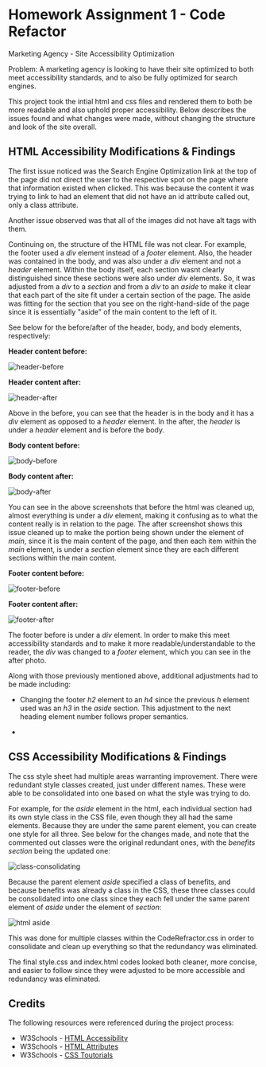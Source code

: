 # Homework Assignment 1 - Code Refactor

Marketing Agency - Site Accessibility Optimization

Problem: A marketing agency is looking to have their site optimized to both meet accessibility standards, and to also be fully optimized for search engines.

This project took the intial html and css files and rendered them to both be more readable and also uphold proper accessibility. Below describes the issues found and what changes were made, without changing the structure and look of the site overall.

## HTML Accessibility Modifications & Findings

The first issue noticed was the Search Engine Optimization link at the top of the page did not direct the user to the respective spot on the page where that information existed when clicked. This was because the content it was trying to link to had an element that did not have an id attribute called out, only a class attribute. 

Another issue observed was that all of the images did not have alt tags with them.

Continuing on, the structure of the HTML file was not clear. For example, the footer used a *div* element instead of a *footer* element. Also, the header was contained in the body, and was also under a *div* element and not a *header* element. Within the body itself, each section wasnt clearly distinguished since these sections were also under *div* elements. So, it was adjusted from a *div* to a *section* and from a *div* to an *aside* to make it clear that each part of the site fit under a certain section of the page. The aside was fitting for the section that you see on the right-hand-side of the page since it is essentially "aside" of the main content to the left of it.

See below for the before/after of the header, body, and body elements, respectively:

**Header content before:**

![header-before](./Assets/images/headerbefore.png)

**Header content after:**

![header-after](./Assets/images/headerafter.png)

Above in the before, you can see that the header is in the body and it has a *div* element as opposed to a *header* element. In the after, the *header* is under a *header* element and is before the body.

**Body content before:**

![body-before](./Assets/images/bodyafter.png)

**Body content after:**

![body-after](./Assets/images/bodyafter.png)

You can see in the above screenshots that before the html was cleaned up, almost everything is under a *div* element, making it confusing as to what the content really is in relation to the page. The after screenshot shows this issue cleaned up to make the portion being shown under the element of *main*, since it is the main content of the page, and then each item within the *main* element, is under a *section* element since they are each different sections within the main content.

**Footer content before:**

![footer-before](./Assets/images/footerbefore.png)

**Footer content after:**

![footer-after](./Assets/images/footerafter.png)

The footer before is under a *div* element. In order to make this meet accessibility standards and to make it more readable/understandable to the reader, the *div* was changed to a *footer* element, which you can see in the after photo.

Along with those previously mentioned above, additional adjustments had to be made including:

* Changing the footer *h2* element to an *h4* since the previous *h* element used was an *h3* in the *aside* section. This adjustment to the next heading element number follows proper semantics.

* 

## CSS Accessibility Modifications & Findings

The css style sheet had multiple areas warranting improvement. There were redundant style classes created, just under different names. These were able to be consolidated into one based on what the style was trying to do.

For example, for the *aside* element in the html, each individual section had its own style class in the CSS file, even though they all had the same elements. Because they are under the same parent element, you can create one style for all three. See below for the changes made, and note that the commented out classes were the original redundant ones, with the *benefits section* being the updated one:

![class-consolidating](./Assets/images/class-consolidating.png)

Because the parent element *aside* specified a class of benefits, and because benefits was already a class in the CSS, these three classes could be consolidated into one class since they each fell under the same parent element of *aside* under the element of *section*:

![html aside](./Assets/images/aside.png)

This was done for multiple classes within the CodeRefractor.css in order to consolidate and clean up everything so that the redundancy was eliminated.

The final style.css and index.html codes looked both cleaner, more concise, and easier to follow since they were adjusted to be more accessible and redundancy was eliminated.

## Credits

The following resources were referenced during the project process:

* W3Schools - [HTML Accessibility](https://www.w3schools.com/html/html_accessibility.asp "HTML Accessibility")
* W3Schools - [HTML Attributes](https://www.w3schools.com/tags/ref_attributes.asp "HTML Attributes") 
* W3Schools - [CSS Toutorials](https://www.w3schools.com/css/default.asp "CSS Toutorials")





